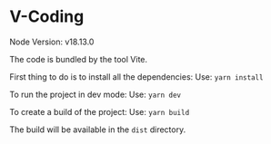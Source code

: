 # V-Coding

Node Version: v18.13.0

The code is bundled by the tool Vite.

First thing to do is to install all the dependencies:
Use: `yarn install`

To run the project in dev mode:
Use: `yarn dev`

To create a build of the project:
Use: `yarn build`

The build will be available in the `dist` directory.
